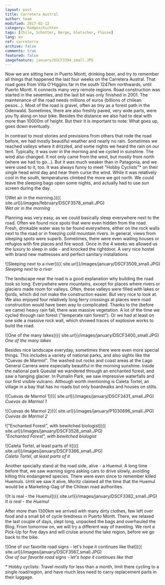 ```yaml
---
layout: post
title: Carretera Austral
author: team
modified: 2017-02-12
category: Radgeschichten
tags: [Chile, Schotter, Berge, Gletscher, Flüsse]
lang: en
ref: carreterra
archive: false
comments: true
featured: false
imagefeature: january/DSCF3394_small.JPG
---
```


Now we are sitting here in Puerto Montt, drinking beer, and try to remember all things that happened the last four weeks on the Carretera Austral. That road goes from Villa O'Higgins far in the south 1247km northwards, until Puerto Montt. It connects many very remote regions. Road construction was started in the seventies, and the last bit was only finished in 2001. The maintenance of the road needs millions of euros (billions of chilean pesos...). Most of the road is gravel, often as tiny as a forest path in the Odenwald. Sometimes, there are also freshly paved, very wide parts, were you fly along on tour bike. Besides the distance we also had to deal with more than 10000m of height. But their it is important to note: What goes up, goes down eventually.

In contrast to most stories and previsions from others that rode the road before, we had mostly beautiful weather and nearly no rain. Sometimes we reached valleys where it drizzled, and some nights we heard the rain on our tent. Typically, it was over in the morning and we cycled in sunshine. The wind also changed. It not only came from the west, but mostly from north (where we had to go...). But it was much weaker than in Patagonia, and we were used to it, too. It was always funny to meet "Hobby Cyclists"* on their single head wind day and hear them curse the wind. While it was relatively cool in the south, temperatures climbed the more we got north. We could leave the sleeping bags open some nights, and actually had to use sun screen during the day.

![Wet air in the morning.]({{ site.url}}/images/february/DSCF3578_small.JPG)  
*Wet air in the morning*

Planning was very easy, as we could basically sleep everywhere next to the road. Often we found nice spots that were even hidden from the road. Fresh, drinkable water was to be found everywhere, either on the rock walls next to the road or in freezing cold mountain rivers. In general, views from sleeping spots were superb. Sometimes, there were even waiting houses or refugios with fire places and fire wood. Once in the 4 weeks we allowed us the luxury to sleep in side - and knocked the rightdoor. A very nice hostel with brand new mattresses and perfect sanitary installations

![Sleeping next to a river]({{ site.url}}/images/january/DSCF3509_small.JPG)  
*Sleeping next to a river*

The landscape near the road is a good explanation why building the road took so long. Everywhere were mountains, except for places where rivers or glaciers made room for valleys. Often, these valleys were filled with lakes or fjords, which did not make the construction easier. But very nice to look at. We also enjoyed four relatively long ferry crossings at places were road construction would have been way to complicated. Thanks to the (before we came) heavy rain fall, there was massive vegetation. A lot of the time we cycled through rain forest ("temperate rain forest"). Or we had at least on one side a massive rock wall, which showed traces of explosive works to build the road. 

![One of the many lakes]({{ site.url}}/images/january/DSCF3400_small.JPG)  
*One of the many lakes*

Besides nice landscape everyday, sometimes there were even more special things. This includes a variety of national parks, and also sights like the "Cuevas de Marmol". The washed out rocks and coast areas at the Lago General Carrera were especially beautiful in the morning sunshine. Inside the national park Queulat we wandered through an enchanted forest, and saw a hanging glacier. In Pumalin Park, we saw impressive waterfalls and our first visible vulcano. Although worth mentioning is Caleta Tortel, an village in a bay that has no roads but only boardwalks and houses on stilts.

![Cuevas de Marmol 1]({{ site.url}}/images/january/DSCF3431_small.JPG)  
*Cuevas de Marmol 1*

![Cuevas de Marmol 2]({{ site.url}}/images/january/P1030896_small.JPG)  
*Cuevas de Marmol 2*

!["Enchanted Forest", with bewitched biologist]({{ site.url}}/images/january/DSCF3528_small.JPG)  
*"Enchanted Forest", with bewitched biologist*

![Caleta Tortel, at least parts of it]({{ site.url}}/images/january/DSCF3366_small.JPG)  
*Caleta Tortel, at least parts of it*

Another specialty stand at the road side, alive - a Huemul. A long time before that, we saw warning signs asking cars to drive slowly, avoiding killing this endangered species. There were even since to remember killed Huemuls. Until we saw it alive, Moritz claimed all the time that the Huemul would be a Marketing-Gag of the Chilean road authorities.

![It is real - the Huemul]({{ site.url}}/images/january/DSCF3382_small.JPG)  
*It is real - the Huemul*

After more than 1300km we arrived with many dirty clothes, few left over food and a small bit of cycle tiredness in Puerto Montt. There, we relaxed the last couple of days, slept long, unpacked the bags and overhauled the Blog. From tomorrow on, we will try a different way of traveling. We rent a Pick-Up for five days and will cruise around the lake region, before we go back to the bike.


![One of our favorite road signs - let's hope it continues like that]({{ site.url}}/images/january/DSCF3567_small.JPG)  
*One of our favorite road signs - let's hope it continues like that*


\* Hobby cyclists: Travel mostly for less than a month, limit there cycling to a single road/region, and have much less need to carry replacement parts in their luggage.

